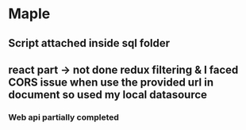 # Maple 
## Script attached inside sql folder
## react part -> not done redux filtering & I faced CORS issue when use the provided url in document so used my local datasource
### Web api partially completed